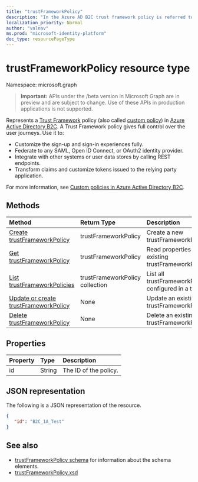 ```yaml
---
title: "trustFrameworkPolicy"
description: "In the Azure AD B2C trust framework policy is referred to as custom policies. This describes the operations available on a trustFrameworkPolicy object for the tenant."
localization_priority: Normal
author: "valnav"
ms.prod: "microsoft-identity-platform"
doc_type: resourcePageType
---
```

# trustFrameworkPolicy resource type

Namespace: microsoft.graph

> **Important:** APIs under the /beta version in Microsoft Graph are in preview and are subject to change. Use of these APIs in production applications is not supported.

Represents a [Trust Framework](/azure/active-directory-b2c/active-directory-b2c-reference-trustframeworks-defined-ief-custom) policy (also called [custom policy](/azure/active-directory-b2c/active-directory-b2c-overview-custom)) in [Azure Active Directory B2C](/azure/active-directory-b2c/active-directory-b2c-overview). A Trust Framework policy gives full control over the user journeys. Use it to:

* Customize the sign-up and sign-in experiences fully.
* Federate to any SAML, Open ID Connect, or OAuth2 identity provider.
* Integrate with other systems or user data stores by calling REST endpoints.
* Transform claims and customize tokens issued to the relying party application.

For more information, see [Custom policies in Azure Active Directory B2C](/azure/active-directory-b2c/active-directory-b2c-overview-custom).

## Methods

| Method       | Return Type  |Description|
|:---------------|:--------|:----------|
|[Create trustFrameworkPolicy](../api/trustframework-post-trustframeworkpolicy.md)|trustFrameworkPolicy|Create a new trustFrameworkPolicy.|
|[Get trustFrameworkPolicy](../api/trustframeworkpolicy-get.md) |trustFrameworkPolicy|Read properties of an existing trustFrameworkPolicy.|
|[List trustFrameworkPolicies](../api/trustframework-list-trustframeworkpolicies.md)|trustFrameworkPolicy collection|List all trustFrameworkPolicies configured in a tenant.|
|[Update or create trustFrameworkPolicy](../api/trustframework-put-trustframeworkpolicy.md)|None|Update an existing trustFrameworkPolicy.|
|[Delete trustFrameworkPolicy](../api/trustframeworkpolicy-delete.md)|None|Delete an existing trustFrameworkPolicy.|

## Properties

|Property|Type|Description|
|:---------------|:--------|:----------|
|id|String|The ID of the policy.|

## JSON representation

The following is a JSON representation of the resource.
<!-- {
  "blockType": "resource",
  "optionalProperties": [

  ],
  "baseType":"microsoft.graph.entity",
  "keyProperty":"id",
  "isMediaEntity":true,
  "@odata.type": "microsoft.graph.trustFrameworkPolicy"
}-->
```json
{
   "id": "B2C_1A_Test"
}
```

## See also

- [trustFrameworkPolicy schema](/azure/active-directory-b2c/trustframeworkpolicy) for information about the schema elements.
- [trustFrameworkPolicy.xsd](https://github.com/Azure-Samples/active-directory-b2c-custom-policy-starterpack/blob/master/TrustFrameworkPolicy_0.3.0.0.xsd)
